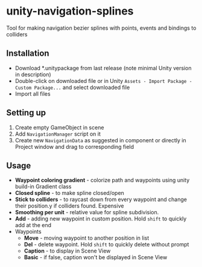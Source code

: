 # unity-navigation-splines
Tool for making navigation bezier splines with points, events and bindings to colliders
## Installation
- Download *.unitypackage from last release (note minimal Unity version in description)
- Double-click on downloaded file or in Unity `Assets - Import Package - Custom Package...` and select downloaded file
- Import all files
## Setting up
1. Create empty GameObject in scene
1. Add `NavigationManager` script on it
1. Create new `NavigationData` as suggested in component or directly in Project window and drag to corresponding field
## Usage
- **Waypoint coloring gradient** - colorize path and waypoints using unity build-in Gradient class
- **Closed spline** - to make spline closed/open
- **Stick to colliders** - to raycast down from every waypoint and change their position.y if colliders found. Expensive
- **Smoothing per unit** - relative value for spline subdivision.
- **Add** - adding new waypoint in custom position. Hold `shift` to quickly add at the end
- Waypoints
  - **Move** - moving waypoint to another position in list
  - **Del** - delete waypoint. Hold `shift` to quickly delete without prompt
  - **Caption** - to display in Scene View
  - **Basic** - if false, caption won't be displayed in Scene View
